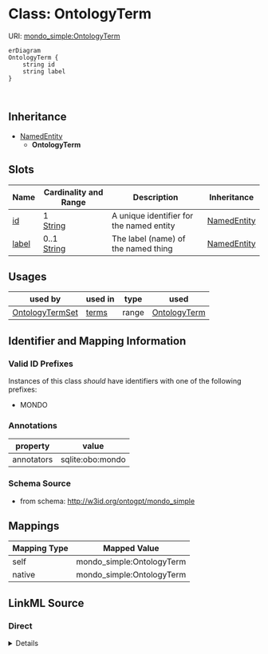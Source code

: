 

# Class: OntologyTerm



URI: [mondo_simple:OntologyTerm](http://w3id.org/ontogpt/emapa_simpleOntologyTerm)



```mermaid
erDiagram
OntologyTerm {
    string id  
    string label  
}



```




## Inheritance
* [NamedEntity](NamedEntity.md)
    * **OntologyTerm**



## Slots

| Name | Cardinality and Range | Description | Inheritance |
| ---  | --- | --- | --- |
| [id](id.md) | 1 <br/> [String](String.md) | A unique identifier for the named entity | [NamedEntity](NamedEntity.md) |
| [label](label.md) | 0..1 <br/> [String](String.md) | The label (name) of the named thing | [NamedEntity](NamedEntity.md) |





## Usages

| used by | used in | type | used |
| ---  | --- | --- | --- |
| [OntologyTermSet](OntologyTermSet.md) | [terms](terms.md) | range | [OntologyTerm](OntologyTerm.md) |






## Identifier and Mapping Information


### Valid ID Prefixes

Instances of this class *should* have identifiers with one of the following prefixes:

* MONDO






### Annotations

| property | value |
| --- | --- |
| annotators | sqlite:obo:mondo || prompt | The name of a MONDO Disease Ontology term. Examples include: neurothekoma, retinal vasculitis, chicken monocytic leukemia, neoplasm of spinal cord, moyamoya disease 3 |



### Schema Source


* from schema: http://w3id.org/ontogpt/mondo_simple





## Mappings

| Mapping Type | Mapped Value |
| ---  | ---  |
| self | mondo_simple:OntologyTerm |
| native | mondo_simple:OntologyTerm |





## LinkML Source

<!-- TODO: investigate https://stackoverflow.com/questions/37606292/how-to-create-tabbed-code-blocks-in-mkdocs-or-sphinx -->

### Direct

<details>
```yaml
name: OntologyTerm
id_prefixes:
- MONDO
annotations:
  annotators:
    tag: annotators
    value: sqlite:obo:mondo
  prompt:
    tag: prompt
    value: 'The name of a MONDO Disease Ontology term. Examples include: neurothekoma,
      retinal vasculitis, chicken monocytic leukemia, neoplasm of spinal cord, moyamoya
      disease 3'
from_schema: http://w3id.org/ontogpt/mondo_simple
is_a: NamedEntity

```
</details>

### Induced

<details>
```yaml
name: OntologyTerm
id_prefixes:
- MONDO
annotations:
  annotators:
    tag: annotators
    value: sqlite:obo:mondo
  prompt:
    tag: prompt
    value: 'The name of a MONDO Disease Ontology term. Examples include: neurothekoma,
      retinal vasculitis, chicken monocytic leukemia, neoplasm of spinal cord, moyamoya
      disease 3'
from_schema: http://w3id.org/ontogpt/mondo_simple
is_a: NamedEntity
attributes:
  id:
    name: id
    annotations:
      prompt.skip:
        tag: prompt.skip
        value: 'true'
    description: A unique identifier for the named entity
    comments:
    - this is populated during the grounding and normalization step
    from_schema: http://w3id.org/ontogpt/mondo_simple
    rank: 1000
    identifier: true
    alias: id
    owner: OntologyTerm
    domain_of:
    - NamedEntity
    - Publication
    range: string
    required: true
  label:
    name: label
    annotations:
      owl:
        tag: owl
        value: AnnotationProperty, AnnotationAssertion
    description: The label (name) of the named thing
    from_schema: http://w3id.org/ontogpt/mondo_simple
    aliases:
    - name
    rank: 1000
    slot_uri: rdfs:label
    alias: label
    owner: OntologyTerm
    domain_of:
    - NamedEntity
    range: string

```
</details>